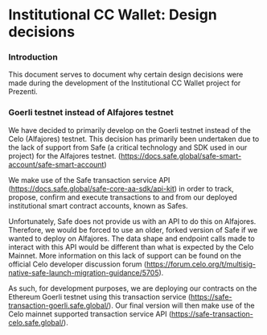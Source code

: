 # Institutional CC Wallet: Design decisions

### Introduction

This document serves to document why certain design decisions were made during the development of the Institutional CC Wallet project for Prezenti.

### Goerli testnet instead of Alfajores testnet

We have decided to primarily develop on the Goerli testnet instead of the Celo (Alfajores) testnet.
This decision has primarily been undertaken due to the lack of support from Safe (a critical technology and SDK used in our project) for the Alfajores testnet. (https://docs.safe.global/safe-smart-account/safe-smart-account)

We make use of the Safe transaction service API (https://docs.safe.global/safe-core-aa-sdk/api-kit) in order to track, propose, confirm and execute transactions to and from our deployed institutional smart contract accounts, known as Safes. 

Unfortunately, Safe does not provide us with an API to do this on Alfajores. Therefore, we would be forced to use an older, forked version of Safe if we wanted to deploy on Alfajores. The data shape and endpoint calls made to interact with this API would be different than what is expected by the Celo Mainnet. More information on this lack of support can be found on the official Celo developer discussion forum (https://forum.celo.org/t/multisig-native-safe-launch-migration-guidance/5705).

As such, for development purposes, we are deploying our contracts on the Ethereum Goerli testnet using this transaction service (https://safe-transaction-goerli.safe.global/). Our final version will then make use of the Celo mainnet supported transaction service API (https://safe-transaction-celo.safe.global/).


